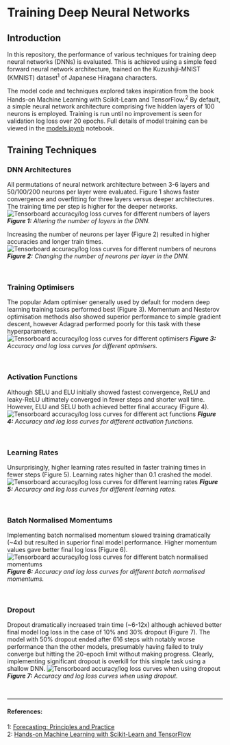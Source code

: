 # Training Deep Neural Networks

## Introduction

In this repository, the performance of various techniques for training deep neural networks (DNNs) is evaluated. This is achieved using a simple feed forward neural network architecture, trained on the Kuzushiji-MNIST (KMNIST) dataset<sup>1</sup> of Japanese Hiragana characters.

The model code and techniques explored takes inspiration from the book Hands-on Machine Learning with Scikit-Learn and TensorFlow.<sup>2</sup> By default, a simple neural network architecture comprising five hidden layers of 100 neurons is employed. Training is run until no improvement is seen for validation log loss over 20 epochs. Full details of model training can be viewed in the [models.ipynb](models.ipynb) notebook.

## Training Techniques

### DNN Architectures

All permutations of neural network architecture between 3-6 layers and 50/100/200 neurons per layer were evaluated. Figure 1 shows faster convergence and overfitting for three layers versus deeper architectures. The training time per step is higher for the deeper networks.
![Tensorboard accuracy/log loss curves for different numbers of layers](tensorboard-screenshots/architecture_n_layers.png)
***Figure 1:*** *Altering the number of layers in the DNN.*

Increasing the number of neurons per layer (Figure 2) resulted in higher accuracies and longer train times.
![Tensorboard accuracy/log loss curves for different numbers of neurons](tensorboard-screenshots/architecture_n_neurons.png)
***Figure 2:*** *Changing the number of neurons per layer in the DNN.*

<br>

### Training Optimisers

The popular Adam optimiser generally used by default for modern deep learning training tasks performed best (Figure 3). Momentum and Nesterov optimisation methods also showed superior performance to simple gradient descent, however Adagrad performed poorly for this task with these hyperparameters.
![Tensorboard accuracy/log loss curves for different optimisers](tensorboard-screenshots/optimisers.png)
***Figure 3:*** *Accuracy and log loss curves for different optmisers.*

<br>

### Activation Functions

Although SELU and ELU initially showed fastest convergence, ReLU and leaky-ReLU ultimately converged in fewer steps and shorter wall time. However, ELU and SELU both achieved better final accuracy (Figure 4).
![Tensorboard accuracy/log loss curves for different act functions](tensorboard-screenshots/act_functions.png)
***Figure 4:*** *Accuracy and log loss curves for different activation functions.*

<br>

### Learning Rates

Unsurprisingly, higher learning rates resulted in faster training times in fewer steps (Figure 5). Learning rates higher than 0.1 crashed the model.
![Tensorboard accuracy/log loss curves for different learning rates](tensorboard-screenshots/learning_rates.png)
***Figure 5:*** *Accuracy and log loss curves for different learning rates.*

<br>

### Batch Normalised Momentums

Implementing batch normalised momentum slowed training dramatically (~4x) but resulted in superior final model performance. Higher momentum values gave better final log loss (Figure 6).
![Tensorboard accuracy/log loss curves for different batch normalised momentums](tensorboard-screenshots/batch_normalisations.png)
***Figure 6:*** *Accuracy and log loss curves for different batch normalised momentums.*

<br>

### Dropout

Dropout dramatically increased train time (~6-12x) although achieved better final model log loss in the case of 10% and 30% dropout (Figure 7). The model with 50% dropout ended after 616 steps with notably worse performance than the other models, presumably having failed to truly converge but hitting the 20-epoch limit without making progress. Clearly, implementing significant dropout is overkill for this simple task using a shallow DNN.
![Tensorboard accuracy/log loss curves when using dropout](tensorboard-screenshots/dropout.png)
***Figure 7:*** *Accuracy and log loss curves when using dropout.*

<br>

---
#### References:<br>
1: [Forecasting: Principles and Practice](https://otexts.org/fpp2/simple-methods.html)<br>
2: [Hands-on Machine Learning with Scikit-Learn and TensorFlow](https://github.com/ageron/handson-ml)
